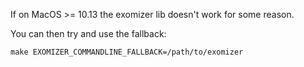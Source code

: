 If on MacOS >= 10.13 the exomizer lib doesn't work for some reason.

You can then try and use the fallback:

    make EXOMIZER_COMMANDLINE_FALLBACK=/path/to/exomizer